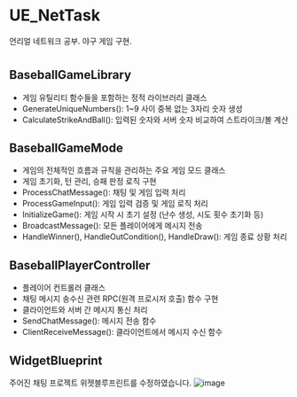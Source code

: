# UE_NetTask
언리얼 네트워크 공부. 야구 게임 구현.

#

## BaseballGameLibrary
* 게임 유틸리티 함수들을 포함하는 정적 라이브러리 클래스
* GenerateUniqueNumbers(): 1~9 사이 중복 없는 3자리 숫자 생성
* CalculateStrikeAndBall(): 입력된 숫자와 서버 숫자 비교하여 스트라이크/볼 계산

## BaseballGameMode
* 게임의 전체적인 흐름과 규칙을 관리하는 주요 게임 모드 클래스
* 게임 초기화, 턴 관리, 승패 판정 로직 구현
* ProcessChatMessage(): 채팅 및 게임 입력 처리
* ProcessGameInput(): 게임 입력 검증 및 게임 로직 처리
* InitializeGame(): 게임 시작 시 초기 설정 (난수 생성, 시도 횟수 초기화 등)
* BroadcastMessage(): 모든 플레이어에게 메시지 전송
* HandleWinner(), HandleOutCondition(), HandleDraw(): 게임 종료 상황 처리

## BaseballPlayerController
* 플레이어 컨트롤러 클래스
* 채팅 메시지 송수신 관련 RPC(원격 프로시저 호출) 함수 구현
* 클라이언트와 서버 간 메시지 통신 처리
* SendChatMessage(): 메시지 전송 함수
* ClientReceiveMessage(): 클라이언트에서 메시지 수신 함수

## WidgetBlueprint
주어진 채팅 프로젝트 위젯블루프린트를 수정하였습니다.
![image](https://github.com/user-attachments/assets/f6147a8a-7800-4cde-b84b-7a428ad96a73)
